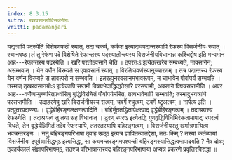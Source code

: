 ```yaml
---
index: 8.3.15
sutra: खरवसानयोर्विसर्जनीयः
vritti: padamanjari
---
```


 यद्यत्रापि पदस्येति विशेषणषष्ठी स्यात्, तदा चकर्ष, कर्कश इत्यादावपदान्तस्यापि रेफस्य विसर्जनीयः स्यात् । स्थानषष्ठ।लं तु रेफेण पदे विशेषिते रेफान्तस्य पदस्यालोन्त्यस्य विसर्जनीयविधानान्न कश्चिद्दोष इति मन्यमान आह---रेफान्तस्य पदस्येति । खरि परतोऽवसाने चेति । ठ्परतःऽ इत्येतत्खरैव सम्बध्यते, नावसानेन; असम्भवात् । येन वर्णेन विरम्यते स एवावसानं स्यात् । विरतिःउवर्णस्यानुच्चारणम् । तत्र पदान्तस्य रेफस्य येन वर्णन विरम्यते स तावत्परो न सम्भवति । इतरत्पुनरवसानमभावरूपम्, न चाभावेन पौर्वापर्यं सम्भवति । तस्मात् ठ्खरवसानयोःऽ इत्येकापि सप्तमी विषयभेदाद्धिद्यतेखरि परसप्तमी, अवसाने विषयसप्तमीति । अपर आह---वर्णेष्वप्युच्चरितप्रध्वंसिषु बुद्धिविरचितं पौर्वापर्यमस्ति, तत्वभावेनापि सम्भवति; तस्मादुभयत्रापि परसप्तमीति । उदाहरणेषु खरि विसर्जनीयस्य सत्वम्, चवर्गे श्चुत्वम्, टवर्गे ष्टुअत्वम् । नार्पत्य इति । पत्युतरपदाण्ण्यः । वृद्धेर्बहिरङ्गलक्षणत्वादिति । बहिर्भूततद्धितापेक्षत्वाद् वृद्धेर्बहिरङ्गत्वम् । तदाश्रयस्य रेफस्येति । तदाश्रयत्वं तु तया सह विधानात् । ठुरण् रपरःऽ इत्येतद्धि गुणवृद्धिविधिभिरेकतामापाद्य रपरत्वं विधते, तेन वृद्धेर्यन्निमितं तदेव रेफस्यापि, ततस्तस्यापि बहिरङ्गत्वम् । विसर्जनीयस्तु खर्मात्रमाश्रित्य भवन्नन्तरङ्गः । ननु बहिरङ्गपरिभाषा ठ्वाह ऊठ्ऽ इत्यत्र ज्ञापितत्वातद्देशा, ततः किम् ? तस्यां कर्तव्यायां विसर्जनीयः ठ्पूर्वत्रासिद्धम्ऽ इत्यसिद्धः, सा कथमन्तरङ्गमपश्यन्ती बहिरङ्गस्यासिद्धत्वमापादयति ? नैष दोषः; ठ्कार्यकालं संज्ञापरिभाषम्ऽ, ततश्च परिभाषान्तरवद् बहिरङ्गपरिभाषाया अप्यत्र प्रकरणे प्रवृत्तिरविरुद्धा ॥